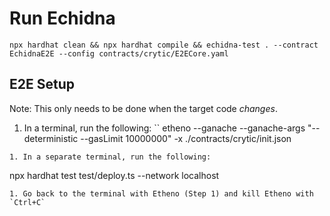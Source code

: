# Run Echidna 

```
npx hardhat clean && npx hardhat compile && echidna-test . --contract EchidnaE2E --config contracts/crytic/E2ECore.yaml

```

## E2E Setup

Note: This only needs to be done when the target code *changes*.

1. In a terminal, run the following: 
``
etheno --ganache --ganache-args "--deterministic --gasLimit 10000000" -x ./contracts/crytic/init.json
```
1. In a separate terminal, run the following: 
```
npx hardhat test test/deploy.ts --network localhost
```
1. Go back to the terminal with Etheno (Step 1) and kill Etheno with `Ctrl+C`
